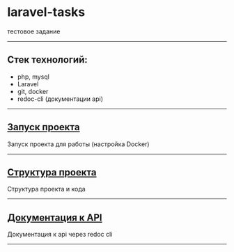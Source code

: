 # laravel-tasks

тестовое задание

***

## Стек технологий:

- php, mysql
- Laravel
- git, docker
- redoc-cli (документации api)

***

## [Запуск проекта](readme/start.md)

Запуск проекта для работы (настройка Docker)
***

## [Структура проекта](readme/structure.md)

Структура проекта и кода
***

## [Документация к API](readme/doc_api.md)

Документация к api через redoc cli
***
